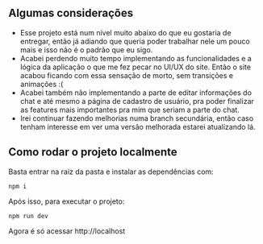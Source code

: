 ## Algumas considerações
- Esse projeto está num nível muito abaixo do que eu gostaria de entregar, então já adiando que queria poder trabalhar nele um pouco mais e isso não é o padrão que eu sigo.
- Acabei perdendo muito tempo implementando as funcionalidades e a lógica da aplicação o que me fez pecar no UI/UX do site. Então o site acabou ficando com essa sensação de morto, sem transições e animações :(
- Acabei também não implementando a parte de editar informações do chat e até mesmo a página de cadastro de usuário, pra poder finalizar as features mais importantes pra mim que seriam a parte do chat.
- Irei continuar fazendo melhorias numa branch secundária, então caso tenham interesse em ver uma versão melhorada estarei atualizando lá.

## Como rodar o projeto localmente
Basta entrar na raiz da pasta e instalar as dependências com:

``` npm i ```

Após isso, para executar o projeto:

``` npm run dev ```

Agora é só acessar http://localhost
